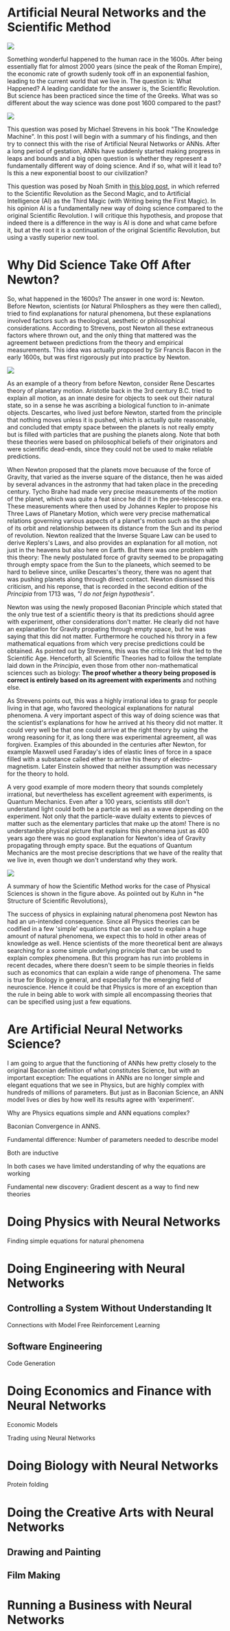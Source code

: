 
# Artificial Neural Networks and the Scientific Method

![](https://subirvarma.github.io/GeneralCognitics/images/fig4.png) 

Something wonderful happened to the human race in the 1600s. After being essentially flat for almost 2000 years (since the peak of the Roman Empire), the economic rate of growth sudenly took off in an exponential fashion, leading to the current world that we live in. The question is: What Happened? A leading candidate for the answer is, the Scientific Revolution. But science has been practiced since the time of the Greeks. What was so different about the way science was done post 1600 compared to the past? 

![](https://subirvarma.github.io/GeneralCognitics/images/fig2.png) 

This question was posed by Michael Strevens in his book "The Knowledge Machine". In this post I will begin with a summary of his findings, and then try to connect this with the rise of Artificial Neural Networks or ANNs. After a long period of gestation, ANNs have suddenly started making progress in leaps and bounds and a big open question is whether they represent a fundamentally different way of doing science. And if so, what will it lead to? Is this a new exponential boost to our civilization? 

This question was posed by Noah Smith in [this blog post](https://noahpinion.substack.com/p/the-third-magic), in which referred to the Scientific Revolution as the Second Magic, and to Artificial Intelligence (AI) as the Third Magic (with Writing being the First Magic). In his opinion AI is a fundamentally new way of doing science compared to the original Scientific Revolution. I will critique this hypothesis, and propose that indeed there is a difference in the way is AI is done and what came before it, but at the root it is a continuation of the original Scientific Revolution, but using a vastly superior new tool.

# Why Did Science Take Off After Newton?

So, what happened in the 1600s? The answer in one word is: Newton. Before Newton, scientists (or Natural Philosphers as they were then called), tried to find explanations for natural phenomena, but these explanations involved factors such as theological, aesthetic or philosophical considerations. According to Strevens, post Newton all these extraneous factors where thrown out, and the only thing that mattered was the agreement between predictions from the theory and empirical measurements. This idea was actually proposed by Sir Francis Bacon in the early 1600s, but was first rigorously put into practice by Newton. 

![](https://subirvarma.github.io/GeneralCognitics/images/fig5.jpeg) 

As an example of a theory from before Newton, consider Rene Descartes theory of planetary motion. Aristotle back in the 3rd century B.C. tried to explain all motion, as an innate desire for objects to seek out their natural state, so in a sense he was ascribing a biological function to in-animate objects. Descartes, who lived just before Newton, started from the principle that nothing moves unless it is pushed, which is actually quite reasonable, and concluded that empty space between the planets is not really empty but is filled with particles that are pushing the planets along. Note that both these theories were based on philosophical beliefs of their originators and were scientific dead-ends, since they could not be used to make reliable predictions.

When Newton proposed that the planets move becuause of the force of Gravity, that varied as the inverse square of the distance, then he was aided by several advances in the astronmy that had taken place in the preceding century. Tycho Brahe had made very precise measurements of the motion of the planet, which was quite a feat since he did it in the pre-telescope era. These measurements where then used by Johannes Kepler to propose his Three Laws of Planetary Motion, which were very precise mathematical relations governing various aspects of a planet's motion such as the shape of its orbit and relationship between its distance from the Sun and its period of revolution. Newton realized that the Inverse Square Law can be used to derive Keplers's Laws, and also provides an explanation for all motion, not just in the heavens but also here on Earth. But there was one problem with this theory: The newly postulated force of gravity seemed to be propagating through empty space from the Sun to the planeets, which seemed to be hard to believe since, unlike Descartes's theory, there was no agent that was pushing planets along through direct contact. Newton dismissed this criticism, and his reponse, that is recorded in the second edition of the *Principia* from 1713 was, *"I do not feign hypothesis"*. 

Newton was using the newly proposed Baconian Principle which stated that the only true test of a scientific theory is that its predictions should agree with experiment, other considerations don't matter. He clearly did not have an explanation for Gravity propating through empty space, but he was saying that this did not matter. Furthermore he couched his throry in a few mathematical equations from which very precise predictions could be obtained. As pointed out by Strevens, this was the critical link that led to the Scientific Age. Henceforth, all Scientific Theories had to follow the template laid down in the *Principia*, even those from other non-mathematical sciences such as biology: **The proof whether a theory being proposed is correct is entirely based on its agreement with experiments** and nothing else. 

As Strevens points out, this was a highly irrational idea to grasp for people living in that age, who favored theological explanations for natural phenomena. A very important aspect of this way of doing science was that the scientist's explanations for how he arrived at his theory did not matter. It could very well be that one could arrive at the right theory by using the wrong reasoning for it, as long there was experimental agreement, all was forgiven. 
Examples of this abounded in the centuries after Newton, for example Maxwell used Faraday's ides of elastic lines of force in a space filled with a substance called ether to arrive his theory of electro-magnetism. Later Einstein showed that neither assumption was necessary for the theory to hold.

A very good example of more modern theory that sounds completely irrational, but nevertheless has excellent agreement with experiments, is Quantum Mechanics. Even after a 100 years, scientists still don't understand light could both be a partcle as well as a wave depending on the experiment. Not only that the particle-wave dulaity extents to pievces of matter such as the elementary particles that make up the atom! There is no understanble physical picture that explains this phenomena just as 400 years ago there was no good explanation for Newton's idea of Gravity propagating through empty space. But the equations of Quantum Mechanics are the most precise descriptions that we have of the reality that we live in, even though we don't understand why they work.

![](https://subirvarma.github.io/GeneralCognitics/images/fig6.png) 

A summary of how the Scientific Method works for the case of Physical Sciences is shown in the figure above. As poiinted out by Kuhn in *he Structure of Scientific Revolutions},

The success of physics in explaining natural phenomena post Newton has had an un-intended consequence. Since all Physics theories can be codified in a few 'simple' equations that can be used to explain a huge amount of natural phenomena, we expect this to hold in other areas of knowledge as well. Hence scientists of the more theoretical bent are always searching for a some simple underlying principle that can be used to explain complex phenomena. But this program has run into problems in recent decades, where there doesn't seem to be simple theories in fields such as economics that can explain a wide range of phenomena. The same is true for Biology in general, and especially for the emerging field of neuroscience. Hence it could be that Physics is more of an exception than the rule in being able to work with simple all encompassing theories that can be specified using just a few equations. 

# Are Artificial Neural Networks Science?

I am going to argue that the functioning of ANNs hew pretty closely to the original Baconian definition of what constitutes Science, but with an important exception: The equations in ANNs are no longer simple and elegant equations that we see in Physics, but are highly complex with hundreds of millions of parameters. But just as in Baconian Science, an ANN model lives or dies by how well its results agree with 'experiment'. 

Why are Physics equations simple and ANN equations complex?

Baconian Convergence in ANNS.



Fundamental difference: Number of parameters needed to describe model

Both are inductive

In both cases we have limited understanding of why the equations are working

Fundamental new discovery: Gradient descent as a way to find new theories

# Doing Physics with Neural Networks

Finding simple equations for natural phenomena



# Doing Engineering with Neural Networks


## Controlling a System Without Understanding It

Connections with Model Free Reinforcement Learning

## Software Engineering

Code Generation

# Doing Economics and Finance with Neural Networks

Economic Models

Trading using Neural Networks

# Doing Biology with Neural Networks

Protein folding

# Doing the Creative Arts with Neural Networks


## Drawing and Painting


## Film Making


# Running a Business with Neural Networks



